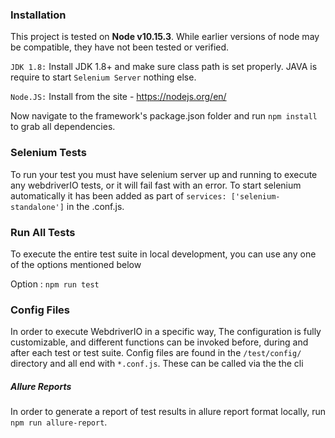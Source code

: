 

### Installation
This project is tested on **Node v10.15.3**.  While earlier versions of node may be compatible, they have not been tested or verified.

`JDK 1.8:` Install JDK 1.8+ and make sure class path is set properly. JAVA is require to start `Selenium Server` nothing else.

`Node.JS:` Install  from the site - https://nodejs.org/en/ 

Now navigate to the framework's package.json folder and run `npm install` to grab all dependencies.


### Selenium Tests 

  To run your test you must have selenium server up and running to execute any webdriverIO tests, or it will fail fast with an error. To start selenium automatically it has been added as part of `services: ['selenium-standalone']` in the .conf.js.

### Run All Tests

To execute the entire test suite in local development, you can use any one of the options mentioned below

Option : `npm run test`

### Config Files

In order to execute WebdriverIO in a specific way, The configuration is fully customizable, and different functions can be invoked before, during and after each test or test suite.  Config files are found in the `/test/config/` directory and all end with `*.conf.js`.  These can be called via the the cli


##### Allure Reports

In order to generate a report of test results in allure report format locally, run `npm run allure-report`.
